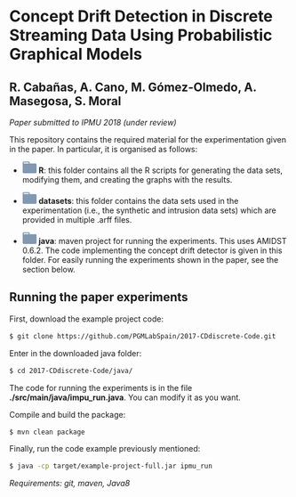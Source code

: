 

# Concept Drift Detection in Discrete Streaming Data Using Probabilistic Graphical Models

## R. Cabañas, A. Cano, M. Gómez-Olmedo,  A. Masegosa, S. Moral

*Paper submitted to IPMU 2018 (under review)*

This repository contains the required material for the experimentation given in the paper.  In particular, it is organised as follows:

 - ![](https://raw.githubusercontent.com/rcabanasdepaz/files/master/img/gitfolder_small.png) **R**: this folder contains all the R scripts for generating the data sets, modifying them, and creating the graphs with the results.


 - ![](https://raw.githubusercontent.com/rcabanasdepaz/files/master/img/gitfolder_small.png) **datasets**:  this folder contains the data sets used in the experimentation (i.e., the synthetic and intrusion data sets) which are provided in multiple .arff files. 
 - ![](https://raw.githubusercontent.com/rcabanasdepaz/files/master/img/gitfolder_small.png) **java**: maven project for running the experiments. This uses AMIDST 0.6.2. The code implementing the concept drift detector is given in this folder. For easily running the experiments shown in the paper, see the section below.
 
 
 ## Running the paper experiments
 
 
First, download the example project code:

```bash
$ git clone https://github.com/PGMLabSpain/2017-CDdiscrete-Code.git
```

Enter in the downloaded java folder:

```bash
$ cd 2017-CDdiscrete-Code/java/
```

The code for running the experiments is in the file **./src/main/java/impu_run.java**. You can modify it as you want.

Compile and build the package:

```bash
$ mvn clean package
```

Finally, run the code example previously mentioned:

```bash
$ java -cp target/example-project-full.jar ipmu_run

```


*Requirements: git, maven, Java8*



 
